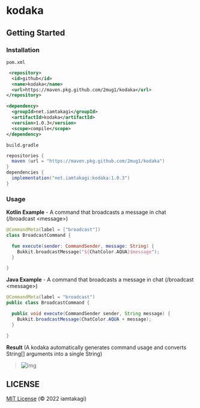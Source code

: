 # kodaka

## Getting Started

### Installation

`pom.xml`
```xml
 <repository>
  <id>github</id>
  <name>kodaka</name>
  <url>https://maven.pkg.github.com/2mug1/kodaka</url>
</repository>

<dependency>
  <groupId>net.iamtakagi</groupId>
  <artifactId>kodaka</artifactId>
  <version>1.0.3</version>
  <scope>compile</scope>
</dependency>
```

`build.gradle`
```gradle
repositories {
  maven (url = "https://maven.pkg.github.com/2mug1/kodaka")
}
dependencies {
  implementation("net.iamtakagi:kodaka:1.0.3")
}
```

### Usage

**Kotlin Example** - A command that broadcasts a message in chat (/broadcast \<message\>)
```kotlin
@CommandMeta(label = ["broadcast"])
class BroadcastCommand {

  fun execute(sender: CommandSender, message: String) {
    Bukkit.broadcastMessage("${ChatColor.AQUA}$message");
  }

}
```

**Java Example** - A command that broadcasts a message in chat (/broadcast \<message\>)
```java
@CommandMeta(label = "broadcast")
public class BroadcastCommand {

  public void execute(CommandSender sender, String message) {
    Bukkit.broadcastMessage(ChatColor.AQUA + message);
  }

}
```

**Result** (A kodaka automatically generates command usage and converts String[] arguments into a single String)
> ![img](https://i.gyazo.com/15f0fc1f1af2f49dda1571a1a80e31ce.gif)

## LICENSE
[MIT License](./LICENSE) (© 2022 iamtakagi)
